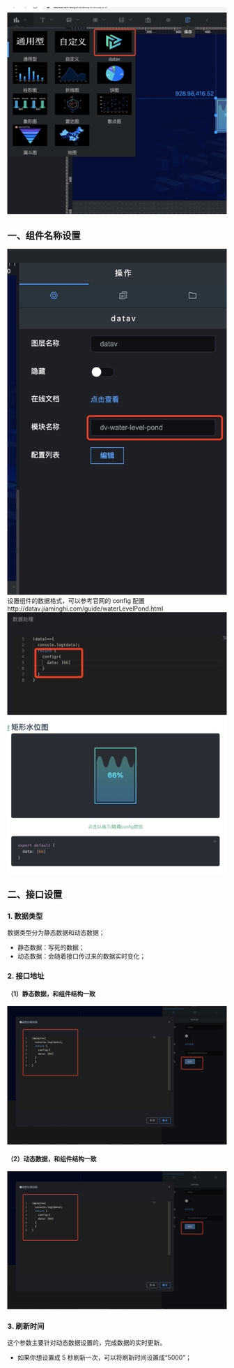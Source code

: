 ![](images/screenshot_1622424632121.png)

## **一、组件名称设置**

![](images/screenshot_1622424652169.png)
设置组件的数据格式，可以参考官网的 config 配置http://datav.jiaminghi.com/guide/waterLevelPond.html
![](images/screenshot_1639021433674.png)
![](images/screenshot_1639021497941.png)

## **二、接口设置**

### 1\. 数据类型

数据类型分为静态数据和动态数据；

- 静态数据：写死的数据；
- 动态数据：会随着接口传过来的数据实时变化；

### 2\. 接口地址

#### （1）静态数据，和组件结构一致

![](images/screenshot_1622424799859.png)

#### （2）动态数据，和组件结构一致

![](images/screenshot_1622424802660.png)

### 3\. 刷新时间

这个参数主要针对动态数据设置的，完成数据的实时更新。

- 如果你想设置成 5 秒刷新一次，可以将刷新时间设置成“5000”；
